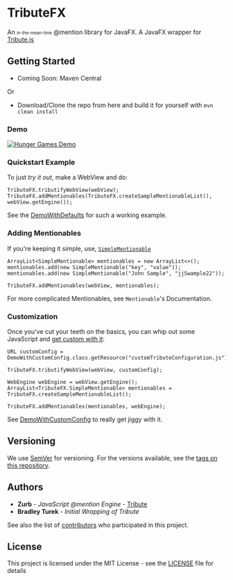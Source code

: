 # TributeFX

An <span title="meaning until a better, native, one is made for JavaFX"><small><small>in-the-mean-time</small></small></span> @mention library for JavaFX. A JavaFX wrapper for [Tribute.js][Tribute]

## Getting Started
* Coming Soon: Maven Central

Or

* Download/Clone the repo from here and build it for yourself with `mvn clean install`

### Demo
[![Hunger Games Demo]][Hunger Games Demo]

### Quickstart Example
To just _try it out_, make a WebView and do:

    TributeFX.tributifyWebView(webView);
    TributeFX.addMentionables(TributeFX.createSampleMentionableList(), webView.getEngine());

See the [DemoWithDefaults] for such a working example.

### Adding Mentionables
If you're keeping it simple, use, [`SimpleMentionable`]
    
    ArrayList<SimpleMentionable> mentionables = new ArrayList<>();
    mentionables.add(new SimpleMentionable("key", "value"));
    mentionables.add(new SimpleMentionable("John Sample", "jjSwample22"));
    
    TributeFX.addMentionables(webView, mentionables);

For more complicated Mentionables, see `Mentionable`'s Documentation.

### Customization
Once you've cut your teeth on the basics, you can whip out some JavaScript and [get custom with it]:

    URL customConfig = DemoWithCustomConfig.class.getResource("customTributeConfiguration.js");

    TributeFX.tributifyWebView(webView, customConfig);

    WebEngine webEngine = webView.getEngine();
    ArrayList<TributeFX.SimpleMentionable> mentionables = TributeFX.createSampleMentionableList();
    
    TributeFX.addMentionables(mentionables, webEngine);
    
See [DemoWithCustomConfig] to really get jiggy with it.

## Versioning

We use [SemVer](http://semver.org/) for versioning. For the versions available, see the [tags on this repository](https://github.com/your/project/tags). 

## Authors

* **Zurb** - *JavaScript @mention Engine* - [Tribute]
* **Bradley Turek** - *Initial Wrapping of Tribute*

See also the list of [contributors](https://github.com/your/project/contributors) who participated in this project.

## License

This project is licensed under the MIT License - see the [LICENSE](LICENSE) file for details

[Tribute]: https://github.com/zurb/tribute
[Hunger Games Demo]: https://i.imgur.com/yLadZRo.gif
[DemoWithDefaults]: src/main/java/tech/ugma/customcomponents/tributefx/demo/DemoWithDefaults.java

[Tribute]: https://github.com/zurb/tribute
[Hunger Games Demo]: https://i.imgur.com/yLadZRo.gif
[DemoWithDefaults]: src/main/java/tech/ugma/customcomponents/tributefx/demo/DemoWithDefaults.java
[get custom with it]: https://github.com/zurb/tribute#a-collection "See Tribute's website for all the configuration options."
[DemoWithCustomConfig]: src/main/java/tech/ugma/customcomponents/tributefx/demo/DemoWithCustomConfig.java
[`SimpleMentionable`]: about:blank